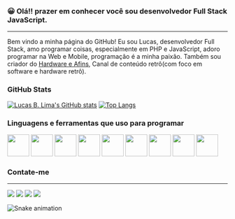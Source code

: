 ### 😀 Olá!! prazer em conhecer você sou desenvolvedor Full Stack JavaScript.
<hr />
Bem vindo a minha página do GitHub!
Eu sou Lucas, desenvolvedor Full Stack, amo programar coisas, especialmente em PHP e JavaScript, adoro programar na Web e Mobile, programação é a minha paixão. Também sou criador do <a href="https://www.youtube.com/@hardwareeafins" target="_blank">Hardware e Afins</a>, Canal de conteúdo retrô(com foco em software e hardware retrô).

### GitHub Stats
[![Lucas B. Lima's GitHub stats](https://github-readme-stats.vercel.app/api?username=lucasb2b&show_icons=true&theme=dracula)](https://github.com/lucasb2b/github-readme-stats)
[![Top Langs](https://github-readme-stats.vercel.app/api/top-langs/?username=lucasb2b&layout=compact&langs_count=8&theme=dracula)](https://github.com/lucasb2b/github-readme-stats)



### Linguagens e ferramentas que uso para programar
<div>
<img src="https://cdn.jsdelivr.net/gh/devicons/devicon/icons/javascript/javascript-original.svg" height="50" width="50"/>
<img src="https://cdn.jsdelivr.net/gh/devicons/devicon/icons/react/react-original.svg" height="50" width="50"/>
<img src="https://cdn.jsdelivr.net/gh/devicons/devicon/icons/typescript/typescript-original.svg" height="50" width="50"/>
<img src="https://cdn.jsdelivr.net/gh/devicons/devicon/icons/html5/html5-original.svg" width="50" height="50"/>
<img src="https://cdn.jsdelivr.net/gh/devicons/devicon/icons/css3/css3-original.svg" width="50" height="50" />          
<img src="https://cdn.jsdelivr.net/gh/devicons/devicon/icons/java/java-original.svg" height="50" width="50"/>
<img src="https://cdn.jsdelivr.net/gh/devicons/devicon/icons/linux/linux-original.svg" height="50" width="50"/>
<img src="https://cdn.jsdelivr.net/gh/devicons/devicon/icons/mysql/mysql-plain-wordmark.svg" width="50" height="50"/>
<img src="https://cdn.jsdelivr.net/gh/devicons/devicon/icons/php/php-original.svg" height="50" width="50"/>          
</div>

### Contate-me
<hr/> 
<div>
<a href="https://www.linkedin.com/in/lucas-lima-brito/" target="_blank"><img src="https://img.shields.io/badge/LinkedIn-0077B5?style=for-the-badge&logo=linkedin&logoColor=white"></a>
<a href="mailto:lucasbritocientista@gmail.com" target="_blank"><img src="https://img.shields.io/badge/Gmail-D14836?style=for-the-badge&logo=gmail&logoColor=white"></a>
<a href="https://www.instagram.com/limalucasb" target="_blank"><img src="https://img.shields.io/badge/Instagram-E4405F?style=for-the-badge&logo=instagram&logoColor=white"></a>
<a href="https://www.youtube.com/@hardwareeafins" target="_blank"><img src="https://img.shields.io/badge/YouTube-FF0000?style=for-the-badge&logo=youtube&logoColor=white"></a>
</div>

![Snake animation](https://github.com/rafaballerini/lucasb2b/blob/output/github-contribution-grid-snake.svg)
          
          

<!--
**lucasb2b/lucasb2b** is a ✨ _special_ ✨ repository because its `README.md` (this file) appears on your GitHub profile.

Here are some ideas to get you started:

- 🔭 I’m currently working on ...
- 🌱 I’m currently learning ...
- 👯 I’m looking to collaborate on ...
- 🤔 I’m looking for help with ...
- 💬 Ask me about ...
- 📫 How to reach me: ...
- 😄 Pronouns: ....
- ⚡ Fun fact: ...
-->
